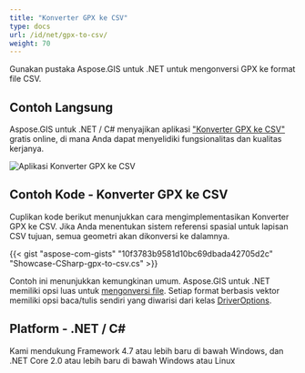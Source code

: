 ```yaml
---
title: "Konverter GPX ke CSV"
type: docs
url: /id/net/gpx-to-csv/
weight: 70
---
```


Gunakan pustaka Aspose.GIS untuk .NET untuk mengonversi GPX ke format file CSV.

## **Contoh Langsung**

Aspose.GIS untuk .NET / C# menyajikan aplikasi ["Konverter GPX ke CSV"](https://products.aspose.app/gis/conversion/gpx-to-csv) gratis online, di mana Anda dapat menyelidiki fungsionalitas dan kualitas kerjanya.

![Aplikasi Konverter GPX ke CSV](conversion.png)

## **Contoh Kode - Konverter GPX ke CSV**

Cuplikan kode berikut menunjukkan cara mengimplementasikan Konverter GPX ke CSV. Jika Anda menentukan sistem referensi spasial untuk lapisan CSV tujuan, semua geometri akan dikonversi ke dalamnya. 

{{< gist "aspose-com-gists" "10f3783b9581d10bc69dbada42705d2c" "Showcase-CSharp-gpx-to-csv.cs" >}}

Contoh ini menunjukkan kemungkinan umum. Aspose.GIS untuk .NET memiliki opsi luas untuk [mengonversi file](https://docs.aspose.com/gis/net/vector-layers/). Setiap format berbasis vektor memiliki opsi baca/tulis sendiri yang diwarisi dari kelas [DriverOptions](https://reference.aspose.com/gis/net/aspose.gis/driveroptions).

## **Platform - .NET / C#**

Kami mendukung Framework 4.7 atau lebih baru di bawah Windows, dan .NET Core 2.0 atau lebih baru di bawah Windows atau Linux
